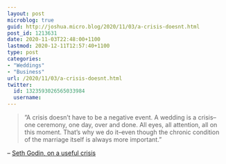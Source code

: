 ```yaml
---
layout: post
microblog: true
guid: http://joshua.micro.blog/2020/11/03/a-crisis-doesnt.html
post_id: 1213631
date: 2020-11-03T22:48:00+1100
lastmod: 2020-12-11T12:57:40+1100
type: post
categories:
- "Weddings"
- "Business"
url: /2020/11/03/a-crisis-doesnt.html
twitter:
  id: 1323593026565033984
  username: 
---
```

>”A crisis doesn’t have to be a negative event. A wedding is a crisis–one ceremony, one day, over and done. All eyes, all attention, all on this moment. That’s why we do it–even though the chronic condition of the marriage itself is always more important.”

– [Seth Godin, on a useful crisis](https://seths.blog/2020/11/the-useful-crisis/)
